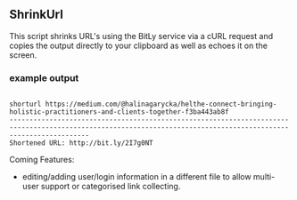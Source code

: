 ## ShrinkUrl

This script shrinks URL's using the BitLy service via a cURL request and copies
the output directly to your clipboard as well as echoes it on the screen.

### example output

```

shorturl https://medium.com/@halinagarycka/helthe-connect-bringing-holistic-practitioners-and-clients-together-f3ba443ab8f
----------------------------------------------------------------------------------------------------------------------------------------------------------------
Shortened URL: http://bit.ly/2I7g0NT

```

Coming Features:
- editing/adding user/login information in a different file to allow multi-user
  support or categorised link collecting.
